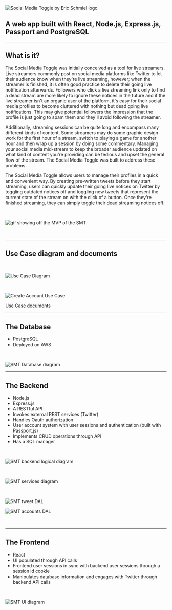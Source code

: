 ![Social Media Toggle by Eric Schmiel logo](https://eschmiel.github.io/smt-logo.png)

## A web app built with React, Node.js, Express.js, Passport and PostgreSQL

---

## What is it?

The Social Media Toggle was initially conceived as a tool for live streamers. Live streamers commonly post on social media platforms like Twitter to let their audience know when they're live streaming, however;
when the streamer is finished, it is often good practice to delete their going live notification afterwards. Followers who click a live streaming link only to find a dead stream are more likely to ignore these notices in the future
and if the live streamer isn't an organic user of the platform, it's easy for their social media profiles to become cluttered with nothing but dead going live notifications. This may give potential followers the impression that
the profile is just going to spam them and they'll avoid following the streamer.

Additionally, streaming sessions can be quite long and encompass many different kinds of content. Some streamers may do some graphic design work for the first hour of a stream, switch to playing a game for another hour and then wrap
up a session by doing some commentary. Managing your social media mid-stream to keep the broader audience updated on what kind of content you're providing can be tedious and upset the general flow of the stream. The Social Media Toggle
was built to address these problems.

The Social Media Toggle allows users to manage their profiles in a quick and convenient way. By creating pre-written tweets before they start streaming, users can quickly update their going live notices on Twitter by toggling
outdated notices off and toggling new tweets that represent the current state of the stream on with the click of a button. Once they're finished streaming, they can simply toggle their dead streaming notices off.

<br/>

![gif showing off the MVP of the SMT](https://eschmiel.github.io/smt-mvp.gif)

<br/>

---

## Use Case diagram and documents

<br/>

![Use Case Diagram](https://eschmiel.github.io/SMT-use-case.png)

<br/>

![Create Account Use Case](https://eschmiel.github.io/use-case-create-account.png)

[Use Case documents](https://drive.google.com/drive/folders/1E_K8H-9OMsDODiz7Er63GX56ch23hH9I?usp=sharing)

---

## The Database

- PostgreSQL
- Deployed on AWS

<br/>

![SMT Database diagram](https://eschmiel.github.io/SMT-Database.png)

---

## The Backend

- Node.js
- Express.js
- A RESTful API
- Invokes external REST services (Twitter)
- Handles Oauth authorization
- User account system with user sessions and authentication (built with Passport.js)
- Implements CRUD operations through API
- Has a SQL manager

<br/>

![SMT backend logical diagram](https://eschmiel.github.io/SMT-logical-diagram.svg)


<br/>

![SMT services diagram](https://eschmiel.github.io/smt-services.png)

<br/>

![SMT tweet DAL](https://eschmiel.github.io/SMT-tweet-DAL.png)

![SMT accounts DAL](https://eschmiel.github.io/SMT-accounts-DAL.png)

<br/> 

---

## The Frontend

- React
- UI populated through API calls
- Frontend user sessions in sync with backend user sessions through a session id cookie
- Manipulates database information and engages with Twitter through backend API calls

<br/>

![SMT UI diagram](https://eschmiel.github.io/SMT-UI.png)
